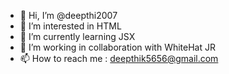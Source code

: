 - 👋 Hi, I’m @deepthi2007
- 👀 I’m interested in HTML
- 🌱 I’m currently learning JSX
- 💞️ I’m working in collaboration with WhiteHat JR
- 📫 How to reach me : deepthik5656@gmail.com

<!---
deepthi2007/deepthi2007 is a ✨ special ✨ repository because its `README.md` (this file) appears on your GitHub profile.
You can click the Preview link to take a look at your changes.
--->
